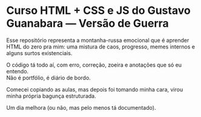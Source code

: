 # Curso HTML + CSS e JS do Gustavo Guanabara — Versão de Guerra

Esse repositório representa a montanha-russa emocional que é aprender HTML do zero pra mim: uma mistura de caos, progresso, memes internos e alguns surtos existenciais.

O código tá todo aí, com erro, correção, zoeira e anotações que só eu entendo.  
Não é portfólio, é diário de bordo.

Comecei copiando as aulas, mas depois foi tomando minha cara, virou minha própria bagunça estruturada.

Um dia melhora (ou não, mas pelo menos tá documentado).

